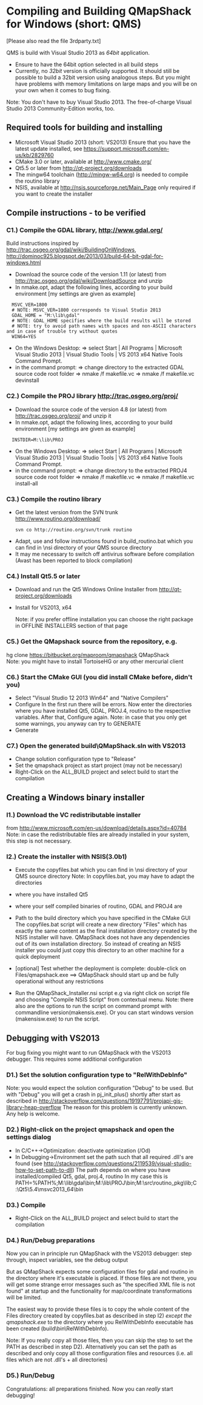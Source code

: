 # Compiling and Building QMapShack for Windows (short: QMS)


[Please also read the file 3rdparty.txt]

QMS is build with Visual Studio 2013 as _64bit_ application.
* Ensure to have the 64bit option selected in all build steps
* Currently, no _32bit_ version is officially supported. 
  It should still be possible to build a 32bit version using analogous steps.
  But you might have problems with memory limitations on large maps and you will be on your own when it comes to bug fixing.

Note: You don't have to buy Visual Studio 2013. The free-of-charge Visual Studio 2013 Community-Edition works, too.

## Required tools for building and installing

- Microsoft Visual Studio 2013 (short: VS2013)
  Ensure that you have the latest update installed, see https://support.microsoft.com/en-us/kb/2829760
- CMake 3.0 or later, available at http://www.cmake.org/
- Qt5.5 or later from http://qt-project.org/downloads
- The mingw64 toolchain (http://mingw-w64.org) is needed to 
  compile the routino library
- NSIS, available at http://nsis.sourceforge.net/Main_Page
  only required if you want to create the installer  

## Compile instructions - to be verified

### C1.) Compile the GDAL library, http://www.gdal.org/
Build instructions inspired by 
  http://trac.osgeo.org/gdal/wiki/BuildingOnWindows, 
  http://dominoc925.blogspot.de/2013/03/build-64-bit-gdal-for-windows.html

- Download the source code of the version 1.11 (or latest) 
  from http://trac.osgeo.org/gdal/wiki/DownloadSource and unzip
- In nmake.opt, adapt the following lines, 
  according to your build environment [my settings are given as example]
```
  MSVC_VER=1800
  # NOTE: MSVC_VER=1800 corresponds to Visual Studio 2013
  GDAL_HOME = "M:\lib\gdal"
  # NOTE: GDAL_HOME specifies where the build results will be stored
  # NOTE: try to avoid path names with spaces and non-ASCII characters and in case of trouble try without quotes
  WIN64=YES
```
   
- On the Windows Desktop:
	=> select Start | All Programs | Microsoft Visual Studio 2013 | Visual Studio Tools | VS 2013 x64 Native Tools Command Prompt.
- in the command prompt:
	=> change directory to the extracted GDAL source code root folder
	=> nmake /f makefile.vc
	=> nmake /f makefile.vc devinstall
	
### C2.) Compile the PROJ library http://trac.osgeo.org/proj/

- Download the source code of the version 4.8 (or latest) 
  from http://trac.osgeo.org/proj/ and unzip it
- In nmake.opt, adapt the following lines, 
  according to your build environment [my settings are given as example]
~~~~
  INSTDIR=M:\lib\PROJ
~~~~
- On the Windows Desktop:
	=> select Start | All Programs | Microsoft Visual Studio 2013 | Visual Studio Tools | VS 2013 x64 Native Tools Command Prompt.
- in the command prompt:
	=> change directory to the extracted PROJ4 source code root folder
	=> nmake /f makefile.vc
	=> nmake /f makefile.vc install-all

### C3.) Compile the routino library
- Get the latest version from the SVN trunk http://www.routino.org/download/
  ~~~~
  svn co http://routino.org/svn/trunk routino
  ~~~~  
- Adapt, use and follow instructions found in build_routino.bat
  which you can find in \nsi directory of your QMS source directory
- It may me necessary to switch off antivirus software before compilation (Avast has been reported to block compilation)
    
### C4.) Install Qt5.5 or later 
- Download and run the Qt5 Windows Online Installer 
  from http://qt-project.org/downloads
- Install for VS2013, x64
  
  Note: if you prefer offline installation you can choose the right package 
  in OFFLINE INSTALLERS section of that page
  
### C5.) Get the QMapshack source from the repository, e.g. 
   hg clone https://bitbucket.org/maproom/qmapshack QMapShack  
Note: you might have to install TortoiseHG or any other mercurial client 
   
### C6.) Start the CMake GUI (you did install CMake before, didn't you)
- Select "Visual Studio 12 2013 Win64" and "Native Compilers"
- Configure 
  In the first run there will be errors. 
  Now enter the directories where you have installed Qt5, GDAL, 
  PROJ.4, routino to the respective variables.
  After that, Configure again.
  Note: in case that you only get some warnings, you anyway can try to GENERATE
- Generate

### C7.) Open the generated  build\QMapShack.sln with VS2013
- Change solution configuration type to "Release"
- Set the qmapshack project as start project (may not be necessary)
- Right-Click on the ALL_BUILD project and select build to start the compilation


## Creating a Windows binary installer

### I1.) Download the VC redistributable installer 
  from http://www.microsoft.com/en-us/download/details.aspx?id=40784
Note: in case the redistributable files are already installed in your system, 
this step is not necessary.

### I2.) Create the installer with NSIS(3.0b1)
-  Execute the copyfiles.bat which you can find in \nsi directory of 
  your QMS source directory
  Note: In copyfiles.bat, you may have to adapt the directories 
  - where you have installed Qt5
  - where your self compiled binaries of routino, GDAL and PROJ4 are 
  - Path to the build directory which you have specified in the CMake GUI
  The copyfiles.bat script will create a new directory "Files" which has 
  exactly the same content as the final installation directory created 
  by the NSIS installer will have.
  QMapShack does not have any dependencies out of its own installation 
  directory. So instead of creating an NSIS installer you could just 
  copy this directory to an other machine for a quick deployment

- [optional] Test whether the deployment is complete: 
  double-click on Files/qmapshack.exe
  ==> QMapShack should start up and be fully operational without any restrictions
  
- Run the QMapShack_Installer.nsi script e.g via right click on script file 
  and choosing "Compile NSIS Script" from contextual menu.
  Note: there also are the options to run the script on command prompt with 
  commandline version(makensis.exe). 
  Or you can start windows version (makensisw.exe) to run the script.

  
## Debugging with VS2013

For bug fixing you might want to run QMapShack with the VS2013 debugger.
This requires some additional configuration

### D1.) Set the solution configuration type to "RelWithDebInfo"
Note: you would expect the solution configuration "Debug" to be used.
But with "Debug" you will get a crash in pj_init_plus() shortly after
start as described in 
http://stackoverflow.com/questions/19197791/projapi-gis-library-heap-overflow
The reason for this problem is currently unknown. Any help is welcome.

### D2.) Right-click on the project qmapshack and open the settings dialog
- In C/C++->Optimization: deactivate optimization (/Od)
- In Debugging->Environment set the path such that all required .dll's are found
  (see http://stackoverflow.com/questions/2119539/visual-studio-how-to-set-path-to-dll)
  The path depends on where you have installed/compiled Qt5, gdal, proj.4, routino
  In my case this is 
  PATH=%PATH%;M:\lib\gdal\bin;M:\lib\PROJ\bin;M:\src\routino_pkg\lib;C:\Qt5\5.4\msvc2013_64\bin

### D3.) Compile
- Right-Click on the ALL_BUILD project and select build to start the compilation

### D4.) Run/Debug preparations
Now you can in principle run QMapShack with the VS2013 debugger: 
step through, inspect variables, see the debug output

But as QMapShack expects some configuration files for gdal and routino in the
directory where it's executable is placed. 
If those files are not there, you will get some strange error messages such as 
"the specified XML file is not found" at startup and the functionality for 
map/coordinate transformations will be limited.

The easiest way to provide these files is to copy the whole content of the 
Files directory created by copyfiles.bat as described in step I2)
_except the qmapshack.exe_ to the directory where you RelWithDebInfo executable 
has been created (build\bin\RelWithDebInfo).

Note: If you really copy all those files, then you can skip the step to set the 
PATH as described in step D2). Alternatively you can set the path as described and
only copy all those configuration files and resources (i.e. all files which are 
not .dll's + all directories)

### D5.) Run/Debug 
Congratulations: all preparations finished.
Now you can _really_ start debugging!
